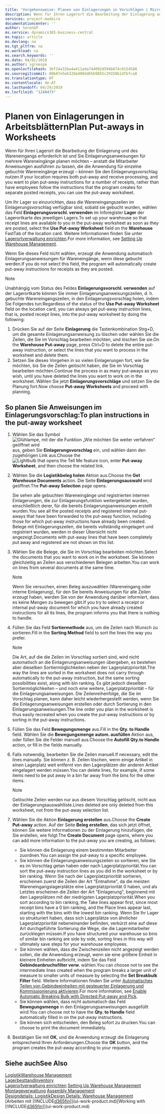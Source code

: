 ```yaml
---
title: 'Vorgehensweise: Planen von Einlagerungen in Vorschlägen | Microsoft Docs'
description: Wenn für Ihren Lagerort die Bearbeitung der Einlagerung und des Wareneingangs erforderlich ist und Sie Einlagerungsanweisungen für mehrere Wareneingänge planen möchten – anstatt die Mitarbeiter Anweisungen ausführen zu lassen, die die Anwendung für einzelne gebuchte Wareneingänge erzeugt – können Sie den Einlagerungsvorschlag nutzen.
services: project-madeira
documentationcenter: ''
author: SorenGP
ms.service: dynamics365-business-central
ms.topic: article
ms.devlang: na
ms.tgt_pltfrm: na
ms.workload: na
ms.search.keywords: ''
ms.date: 04/01/2019
ms.author: sgroespe
ms.openlocfilehash: 3bf24a32ba4a411ada744092d594b874c0154588
ms.sourcegitcommit: 60b87e5eb32bb408dd65b9855c29159b1dfbfca8
ms.translationtype: HT
ms.contentlocale: de-AT
ms.lasthandoff: 04/29/2019
ms.locfileid: "1248473"
---
```

# <a name="plan-put-aways-in-worksheets"></a><span data-ttu-id="9de75-103">Planen von Einlagerungen in Arbeitsblättern</span><span class="sxs-lookup"><span data-stu-id="9de75-103">Plan Put-aways in Worksheets</span></span>
<span data-ttu-id="9de75-104">Wenn für Ihren Lagerort die Bearbeitung der Einlagerung und des Wareneingangs erforderlich ist und Sie Einlagerungsanweisungen für mehrere Wareneingänge planen möchten – anstatt die Mitarbeiter Anweisungen ausführen zu lassen, die die Anwendung für einzelne gebuchte Wareneingänge erzeugt – können Sie den Einlagerungsvorschlag nutzen.</span><span class="sxs-lookup"><span data-stu-id="9de75-104">If your location requires both put-away and receive processing, and you want to plan put-away instructions for a number of receipts, rather than have employees follow the instructions that the program creates for separate posted receipts, you can use the put-away worksheet.</span></span>  

<span data-ttu-id="9de75-105">Um Ihr Lager so einzurichten, dass die Wareneingangszeilen im Einlagerungsvorschlag verfügbar sind, sobald sie gebucht wurden, wählen das Feld **Einlagerungsvorschl. verwenden** im Inforegister **Lager** der Lagerortkarte des jeweiligen Lagers.</span><span class="sxs-lookup"><span data-stu-id="9de75-105">To set up your warehouse so that receipt lines are available to you in the put-away worksheet as soon as they are posted, select the **Use Put-away Worksheet** field on the **Warehouse** FastTab of the location card.</span></span> <span data-ttu-id="9de75-106">Weitere Informationen finden Sie unter [Lagerortverwaltung einrichten](warehouse-setup-warehouse.md).</span><span class="sxs-lookup"><span data-stu-id="9de75-106">For more information, see [Setting Up Warehouse Management](warehouse-setup-warehouse.md).</span></span>  

<span data-ttu-id="9de75-107">Wenn Sie dieses Feld nicht wählen, erzeugt die Anwendung automatisch Einlagerungsanweisungen für Wareneingänge, wenn diese gebucht werden.</span><span class="sxs-lookup"><span data-stu-id="9de75-107">If you do not select this field, the program will automatically create put-away instructions for receipts as they are posted.</span></span>  

> [!NOTE]  
>  <span data-ttu-id="9de75-108">Unabhängig vom Status des Feldes **Einlagerungsvorschl. verwenden** auf der Lagerortkarte können Sie immer Einlagerungsanweisungszeilen, d. h. gebuchte Wareneingangszeilen, in den Einlagerungsvorschlag holen, indem Sie Folgendes tun:</span><span class="sxs-lookup"><span data-stu-id="9de75-108">Regardless of the status of the **Use Put-away Worksheet** field on the location card, you can always get put-away instruction lines, that is, posted receipt lines, into the put-away worksheet by doing the following:</span></span>  
>   
>  1.  <span data-ttu-id="9de75-109">Drücken Sie auf der Seite **Einlagerung** die Tastenkombination Strg+D, um die gesamte Einlagerungsanweisung zu löschen oder wählen Sie die Zeilen, die Sie im Vorschlag bearbeiten möchten, und löschen Sie sie.</span><span class="sxs-lookup"><span data-stu-id="9de75-109">On the **Warehouse Put-away** page, press Ctrl+D to delete the entire put-away instruction, or select the lines that you want to process in the worksheet and delete them.</span></span>  
> 2.  <span data-ttu-id="9de75-110">Setzen Sie dieses Vorgehen in so vielen Einlagerungen fort, wie Sie möchten, bis Sie die Zeilen gelöscht haben, die Sie im Vorschlag bearbeiten möchten.</span><span class="sxs-lookup"><span data-stu-id="9de75-110">Continue the process in as many put-aways as you wish, until you have deleted the lines you want to work on in the worksheet.</span></span> <span data-ttu-id="9de75-111">Wählen Sie jetzt **Einlagerungsvorschläge** und setzen Sie die Planung fort.</span><span class="sxs-lookup"><span data-stu-id="9de75-111">Now choose **Put-away Worksheets** and proceed with planning.</span></span>  

## <a name="to-plan-instructions-in-the-put-away-worksheet"></a><span data-ttu-id="9de75-112">So planen Sie Anweisungen im Einlagerungsvorschlag:</span><span class="sxs-lookup"><span data-stu-id="9de75-112">To plan instructions in the put-away worksheet</span></span>  
1.  <span data-ttu-id="9de75-113">Wählen Sie das Symbol ![Glühlampe, mit der die Funktion „Wie möchten Sie weiter verfahren“ geöffnet wird](media/ui-search/search_small.png "Wie möchten Sie weiter verfahren?") aus, geben Sie **Einlagerungsvorschlag** ein, und wählen dann den zugehörigen Link aus.</span><span class="sxs-lookup"><span data-stu-id="9de75-113">Choose the ![Lightbulb that opens the Tell Me feature](media/ui-search/search_small.png "Tell me what you want to do") icon, enter **Put-away Worksheet**, and then choose the related link.</span></span>  
2.  <span data-ttu-id="9de75-114">Wählen Sie die **Logistikbeleg holen** Aktion aus.</span><span class="sxs-lookup"><span data-stu-id="9de75-114">Choose the **Get Warehouse Documents** action.</span></span> <span data-ttu-id="9de75-115">Die Seite **Einlagerungsauswahl** wird geöffnet.</span><span class="sxs-lookup"><span data-stu-id="9de75-115">The **Put-away Selection** page opens.</span></span>  

    <span data-ttu-id="9de75-116">Sie sehen alle gebuchten Wareneingänge und registrierten internen Einlagerungen, die zur Einlagerungsfunktion weitergeleitet wurden, einschließlich derer, für die bereits Einlagerungsanweisungen erstellt wurden.</span><span class="sxs-lookup"><span data-stu-id="9de75-116">You see all the posted receipts and registered internal put-aways that have been forwarded to the put-away function, including those for which put-away instructions have already been created.</span></span> <span data-ttu-id="9de75-117">Belege mit Einlagerungszeilen, die bereits vollständig eingelagert und registriert wurden, werden in dieser Übersicht nicht angezeigt.</span><span class="sxs-lookup"><span data-stu-id="9de75-117">Documents with put-away lines that have been completely put away and registered are not shown on this list.</span></span>  

3. <span data-ttu-id="9de75-118">Wählen Sie die Belege, die Sie im Vorschlag bearbeiten möchten.</span><span class="sxs-lookup"><span data-stu-id="9de75-118">Select the documents that you want to work on in the worksheet.</span></span> <span data-ttu-id="9de75-119">Sie können gleichzeitig an Zeilen aus verschiedenen Belegen arbeiten.</span><span class="sxs-lookup"><span data-stu-id="9de75-119">You can work on lines from several documents at the same time.</span></span>  

    > [!NOTE]  
    >  <span data-ttu-id="9de75-120">Wenn Sie versuchen, einen Beleg auszuwählen (Wareneingang oder interne Einlagerung), für den Sie bereits Anweisungen für alle Zeilen erzeugt haben, werden Sie von der Anwendung darüber informiert, dass es keine Mengen zu bewegen gibt.</span><span class="sxs-lookup"><span data-stu-id="9de75-120">If you try to select a receipt or internal put-away document for which you have already created instructions for all its lines, the program informs you that there is nothing to handle.</span></span>  

4. <span data-ttu-id="9de75-121">Füllen Sie das Feld **Sortiermethode** aus, um die Zeilen nach Wunsch zu sortieren.</span><span class="sxs-lookup"><span data-stu-id="9de75-121">Fill in the **Sorting Method** field to sort the lines the way you prefer.</span></span>  

    > [!NOTE]  
    >  <span data-ttu-id="9de75-122">Die Art, auf die die Zeilen im Vorschlag sortiert sind, wird nicht automatisch an die Einlagerungsanweisungen übergeben, es bestehen aber dieselben Sortiermöglichkeiten neben der Lagerplatzpriorität.</span><span class="sxs-lookup"><span data-stu-id="9de75-122">The way the lines are sorted in the worksheet does not carry through automatically to the put-away instruction, but the same sorting possibilities exist, along with bin ranking.</span></span> <span data-ttu-id="9de75-123">Es gibt jedoch dieselben Sortiermöglichkeiten – und noch eine weitere, Lagerplatzpriorität – für die Einlagerungsanweisungen. Die Zeilenreihenfolge, die Sie im Vorschlag planen, kann daher leicht wiederhergestellt werden, wenn Sie die Einlagerungsanweisungen erstellen oder durch Sortierung in den Einlagerungsanweisungen.</span><span class="sxs-lookup"><span data-stu-id="9de75-123">The line order you plan in the worksheet is thus easily recreated when you create the put-away instructions or by sorting in the put-away instructions.</span></span>  

5.  <span data-ttu-id="9de75-124">Füllen Sie das Feld **Bewegungsmenge** aus.</span><span class="sxs-lookup"><span data-stu-id="9de75-124">Fill in the **Qty. to Handle** field.</span></span> <span data-ttu-id="9de75-125">Wählen Sie die **Bewegungsmenge autom. ausfüllen** Aktion aus, oder füllen Sie die Felder manuell aus.</span><span class="sxs-lookup"><span data-stu-id="9de75-125">Choose the **Autofill Qty.to Handle** action, or fill in the fields manually.</span></span>  
6.  <span data-ttu-id="9de75-126">Falls notwendig, bearbeiten Sie die Zeilen manuell.</span><span class="sxs-lookup"><span data-stu-id="9de75-126">If necessary, edit the lines manually.</span></span> <span data-ttu-id="9de75-127">Sie können z. B. Zeilen löschen, wenn einige Artikel in einen Lagerplatz weit entfernt von den Lagerplätzen der anderen Artikel eingelagert werden müssen.</span><span class="sxs-lookup"><span data-stu-id="9de75-127">You can delete lines, for example, if some items need to be put away in a bin far away from the bins for the other items.</span></span>  

    > [!NOTE]  
    >  <span data-ttu-id="9de75-128">Gelöschte Zeilen werden nur aus diesem Vorschlag gelöscht, nicht aus der Einlagerungsauswahlliste.</span><span class="sxs-lookup"><span data-stu-id="9de75-128">Lines deleted are only deleted from this worksheet, not from the put-away selection list.</span></span>  

7.  <span data-ttu-id="9de75-129">Wählen Sie die Aktion **Einlagerung erstellen** aus.</span><span class="sxs-lookup"><span data-stu-id="9de75-129">Choose the **Create Put-away** action.</span></span> <span data-ttu-id="9de75-130">Auf der Seite **Beleg erstellen**, das sich jetzt öffnet, können Sie weitere Informationen zu der Einlagerung hinzufügen, die Sie erstellen, wie folgt:</span><span class="sxs-lookup"><span data-stu-id="9de75-130">The **Create Document** page opens, where you can add more information to the put-away you are creating, as follows:</span></span>  

    -   <span data-ttu-id="9de75-131">Sie können die Einlagerung einem bestimmten Mitarbeiter zuordnen.</span><span class="sxs-lookup"><span data-stu-id="9de75-131">You can assign the put-away to a specific employee.</span></span>  
    -   <span data-ttu-id="9de75-132">Sie können die Einlagerungsanweisungszeilen so sortieren, wie Sie es im Vorschlag getan haben oder nach Lagerplatzpriorität.</span><span class="sxs-lookup"><span data-stu-id="9de75-132">You can sort the put-away instruction lines as you did in the worksheet or by bin ranking.</span></span> <span data-ttu-id="9de75-133">Wenn Sie nach der Lagerplatzpriorität sortieren, erscheinen zuerst die Zeilen der Art "Entnahme", da die meisten Wareneingangslagerplätze eine Lagerplatzpriorität 0 haben, und als Letztes erscheinen die Zeilen der Art "Einlagerung", beginnend mit den Lagerplätzen mit der niedrigsten Lagerplatzpriorität.</span><span class="sxs-lookup"><span data-stu-id="9de75-133">When you sort according to bin ranking, the Take lines appear first, since most receipt bins have a 0 bin ranking, and the Place lines appear last, starting with the bins with the lowest bin ranking.</span></span> <span data-ttu-id="9de75-134">Wenn Sie Ihr Lager so strukturiert haben, dass sich Lagerplätze von ähnlicher Lagerplatzpriorität nebeneinander befinden, verkürzt eine auf diese Art durchgeführte Sortierung die Wege, die die Lagermitarbeiter zurücklegen müssen.</span><span class="sxs-lookup"><span data-stu-id="9de75-134">If you have structured your warehouse so bins of similar bin ranking are side by side, sorting lines in this way will ultimately save steps for your warehouse employees.</span></span>  
    -   <span data-ttu-id="9de75-135">Sie können wählen, dass die Zwischenzeilen nicht angezeigt werden sollen, die die Anwendung erzeugt, wenn sie eine größere Einheit in kleinere Einheiten aufbricht, indem Sie das Feld **Gebindeanbruchsfilter verw.** wählen.</span><span class="sxs-lookup"><span data-stu-id="9de75-135">You can choose not to see the intermediate lines created when the program breaks a larger unit of measure to smaller units of measure by selecting the **Set Breakbulk Filter** field.</span></span> <span data-ttu-id="9de75-136">Weitere Informationen finden Sie unter [Automatisches Teilen von Gebindeeinheiten mit gesteuerter Einlagerung und Kommissionierung aktivieren](warehouse-enable-automatic-breaking-bulk-with-directed-put-away-and-pick.md).</span><span class="sxs-lookup"><span data-stu-id="9de75-136">For more information, see [Enable Automatic Breaking Bulk with Directed Put-away and Pick](warehouse-enable-automatic-breaking-bulk-with-directed-put-away-and-pick.md).</span></span>  
    -   <span data-ttu-id="9de75-137">Sie können wählen, dass nicht automatisch das Feld **Bewegungsmenge** in den Einlagerungsanweisungen ausgefüllt wird.</span><span class="sxs-lookup"><span data-stu-id="9de75-137">You can choose not to have the **Qty. to Handle** field automatically filled in on the put-away instructions.</span></span>  
    -   <span data-ttu-id="9de75-138">Sie können sich entscheiden, den Beleg sofort zu drucken.</span><span class="sxs-lookup"><span data-stu-id="9de75-138">You can choose to print the document immediately.</span></span>  

8.  <span data-ttu-id="9de75-139">Bestätigen Sie mit **OK**, und die Anwendung erzeugt die Einlagerung entsprechend Ihren Anforderungen.</span><span class="sxs-lookup"><span data-stu-id="9de75-139">Choose the **OK** button, and the program creates the put-away according to your requests.</span></span>  

## <a name="see-also"></a><span data-ttu-id="9de75-140">Siehe auch</span><span class="sxs-lookup"><span data-stu-id="9de75-140">See Also</span></span>  
[<span data-ttu-id="9de75-141">Logistik</span><span class="sxs-lookup"><span data-stu-id="9de75-141">Warehouse Management</span></span>](warehouse-manage-warehouse.md)  
[<span data-ttu-id="9de75-142">Lagerbesttand</span><span class="sxs-lookup"><span data-stu-id="9de75-142">Inventory</span></span>](inventory-manage-inventory.md)  
<span data-ttu-id="9de75-143">[Lagerortverwaltung einrichten](warehouse-setup-warehouse.md)   </span><span class="sxs-lookup"><span data-stu-id="9de75-143">[Setting Up Warehouse Management](warehouse-setup-warehouse.md)   </span></span>  
<span data-ttu-id="9de75-144">[Montageverwaltung](assembly-assemble-items.md)  </span><span class="sxs-lookup"><span data-stu-id="9de75-144">[Assembly Management](assembly-assemble-items.md)  </span></span>  
[<span data-ttu-id="9de75-145">Designdetails: Logistik</span><span class="sxs-lookup"><span data-stu-id="9de75-145">Design Details: Warehouse Management</span></span>](design-details-warehouse-management.md)  
<span data-ttu-id="9de75-146">[Arbeiten mit [!INCLUDE[d365fin](includes/d365fin_md.md)]](ui-work-product.md)</span><span class="sxs-lookup"><span data-stu-id="9de75-146">[Working with [!INCLUDE[d365fin](includes/d365fin_md.md)]](ui-work-product.md)</span></span>
